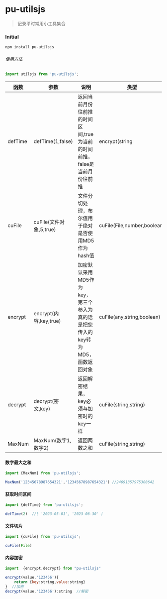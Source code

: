 # pu-utilsjs
> 记录平时常用小工具集合

### Initial 
```js
npm install pu-utilsjs
```
###### 使用方法 
```js
import utilsjs from 'pu-utilsjs';

```
函数| 参数 | 说明 | 类型 | 默认值 |
|---| --- | --- | --- | --- |
|defTime| defTime(1,false) | 返回当前月份往前推的时间区间,true为当前的时间前推，false是当前月份往前推 | encrypt(string|number,boolean) | defTime(1,false) |
|cuFile| cuFile(文件对象,5,true) | 文件分切处理，布尔值用于绝对是否使用MD5作为hash值 | cuFile(File,number,boolean) | cuFile(null,5,false) |
|encrypt| encrypt(内容,key,true) | 加密默认采用MD5作为key，第三个参入为真的话是把您传入的key转为MD5，函数返回对象 | cuFile(any,string,boolean) | encrypt(null,null,false) |
|decrypt| decrypt(密文,key) | 返回解密结果，key必须与加密时的key一样 | cuFile(string,string) |  |
|MaxNum| MaxNum(数字1,数字2) | 返回两数之和 | cuFile(string,string) |  |
#### 数字最大之和
```js
import {MaxNum} from 'pu-utilsjs';

MaxNum('12345678987654321','12345678987654321') //24691357975308642
```
#### 获取时间区间
```js
import {defTime} from 'pu-utilsjs';

defTime(2)  //[ '2023-05-01', '2023-06-30' ]
```
#### 文件切片
```js
import {cuFile} from 'pu-utilsjs';

cuFile(File) 
```
#### 内容加密
```js
import  {encrypt,decrypt} from "pu-utilsjs"

encrypt(value,'123456'){
    return {key:string,value:string}
}  //加密
decrypt(value,'123456'):string  //解密
```
